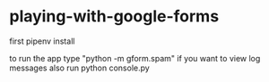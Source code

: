 # playing-with-google-forms

first pipenv install

to run the app type "python -m gform.spam"
if you want to view log messages also  run python console.py
